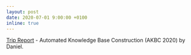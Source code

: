 ```yaml
---
layout: post
date: 2020-07-01 9:00:00 +0100
inline: true
---
```


[Trip Report](https://dfdazac.github.io/akbc.html) - Automated Knowledge Base Construction (AKBC 2020) by Daniel.
